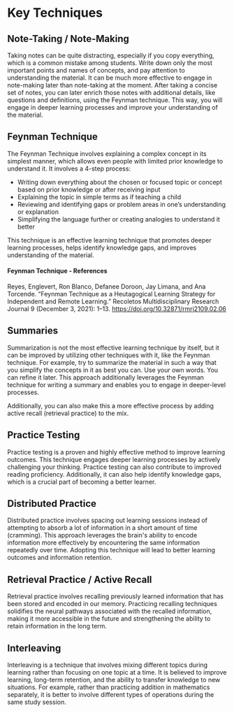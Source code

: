 # Key Techniques

## Note-Taking / Note-Making

Taking notes can be quite distracting, especially if you copy everything, which is a common mistake among students.
Write down only the most important points and names of concepts, and pay attention to understanding the material.
It can be much more effective to engage in note-making later than note-taking at the moment. After taking a concise set of notes, you can later enrich those notes with additional details, like questions and definitions, using the Feynman technique. This way, you will engage in deeper learning processes and improve your understanding of the material.

## Feynman Technique

The Feynman Technique involves explaining a complex concept in its simplest manner, which allows even people with limited prior knowledge to understand it. It involves a 4-step process:
- Writing down everything about the chosen or focused topic or concept based on prior knowledge or after receiving input
- Explaining the topic in simple terms as if teaching a child
- Reviewing and identifying gaps or problem areas in one’s understanding or explanation
- Simplifying the language further or creating analogies to understand it better

This technique is an effective learning technique that promotes deeper learning processes, helps identify knowledge gaps, and improves understanding of the material.

#### Feynman Technique - References 

Reyes, Englevert, Ron Blanco, Defanee Doroon, Jay Limana, and Ana Torcende. “Feynman Technique as a Heutagogical Learning Strategy for Independent and Remote Learning.” Recoletos Multidisciplinary Research Journal 9 (December 3, 2021): 1–13. https://doi.org/10.32871/rmrj2109.02.06

## Summaries

Summarization is not the most effective learning technique by itself, but it can be improved by utilizing other techniques with it, like the Feynman technique.
For example, try to summarize the material in such a way that you simplify the concepts in it as best you can.
Use your own words. You can refine it later.
This approach additionally leverages the Feynman technique for writing a summary and enables you to engage in deeper-level processes.

Additionally, you can also make this a more effective process by adding active recall (retrieval practice) to the mix.

## Practice Testing

Practice testing is a proven and highly effective method to improve learning outcomes. This technique engages deeper learning processes by actively challenging your thinking. Practice testing can also contribute to improved reading proficiency. Additionally, it can also help identify knowledge gaps, which is a crucial part of becoming a better learner.

## Distributed Practice

Distributed practice involves spacing out learning sessions instead of attempting to absorb a lot of information in a short amount of time (cramming). This approach leverages the brain's ability to encode information more effectively by encountering the same information repeatedly over time. Adopting this technique will lead to better learning outcomes and information retention.

## Retrieval Practice / Active Recall

Retrieval practice involves recalling previously learned information that has been stored and encoded in our memory. Practicing recalling techniques solidifies the neural pathways associated with the recalled information, making it more accessible in the future and strengthening the ability to retain information in the long term.

## Interleaving

Interleaving is a technique that involves mixing different topics during learning rather than focusing on one topic at a time. It is believed to improve learning, long-term retention, and the ability to transfer knowledge to new situations.
For example, rather than practicing addition in mathematics separately, it is better to involve different types of operations during the same study session.